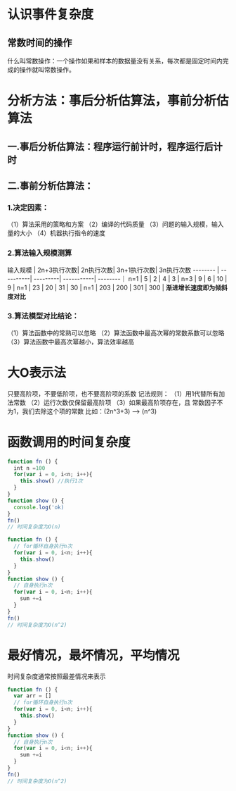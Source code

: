 # 认识事件复杂度
  ## 常数时间的操作
  什么叫常数操作：一个操作如果和样本的数据量没有关系，每次都是固定时间内完成的操作就叫常数操作。
# 分析方法：事后分析估算法，事前分析估算法
  ## 一.事后分析估算法：程序运行前计时，程序运行后计时
  ## 二.事前分析估算法：
  ### 1.决定因素：
  （1）算法采用的策略和方案
  （2）编译的代码质量
  （3）问题的输入规模，输入量的大小
  （4）机器执行指令的速度
  ### 2.算法输入规模测算
  输入规模     | 2n+3执行次数| 2n执行次数| 3n+1执行次数| 3n执行次数
  --------    | ----------| ---------| -----------| --------｜
  n=1         | 5         |    2     |       4    |     3   |
  n=3         | 9         |    6     |       10   |     9   |
  n=1         | 23        |    20    |       31   |     30  |
  n=1         | 203       |   200    |      301   |     300 |
  **渐进增长速度即为倾斜度对比**
  ### 3.算法模型对比结论：
  （1）算法函数中的常熟可以忽略
  （2）算法函数中最高次幂的常数系数可以忽略
  （3）算法函数中最高次幂越小，算法效率越高
# 大O表示法
只要高阶项，不要低阶项，也不要高阶项的系数
  记法规则：
  （1）用1代替所有加法常数
  （2）运行次数仅保留最高阶项
  （3）如果最高阶项存在，且 常数因子不为1，我们去除这个项的常数
  比如：(2n^3+3) --> (n^3)
# 函数调用的时间复杂度
  ```js
  function fn () {
    int n =100
    for(var i = 0, i<n; i++){ 
      this.show() //执行1次
    }
  }
  function show () {
    console.log('ok)
  }
  fn()
  // 时间复杂度为O(n)
  ```
  ```js
  function fn () {
    // for循环自身执行n次
    for(var i = 0, i<n; i++){
      this.show()
    }
  }
  function show () {
    // 自身执行n次
    for(var i = 0, i<n; i++){
      sum +=i
    }
  }
  fn()
  // 时间复杂度为O(n^2)
  ```
# 最好情况，最坏情况，平均情况
时间复杂度通常按照最差情况来表示
  ```js
  function fn () {
    var arr = []
    // for循环自身执行n次
    for(var i = 0, i<n; i++){
      this.show()
    }
  }
  function show () {
    // 自身执行n次
    for(var i = 0, i<n; i++){
      sum +=i
    }
  }
  fn()
  // 时间复杂度为O(n^2)
  ```